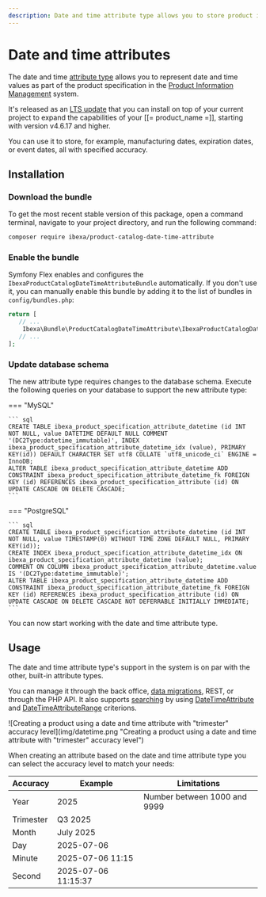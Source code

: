 ```yaml
---
description: Date and time attribute type allows you to store product information related to time, like an expiration date or date of manufacturing.
---
```


# Date and time attributes

The date and time [attribute type](products.md#product-attributes) allows you to represent date and time values as part of the product specification in the [Product Information Management](pim_guide.md) system.

It's released as an [LTS update](release_process_and_roadmap.md) that you can install on top of your current project to expand the capabilities of your [[= product_name =]], starting with version v4.6.17 and higher.

You can use it to store, for example, manufacturing dates, expiration dates, or event dates, all with specified accuracy.


## Installation

### Download the bundle

To get the most recent stable version of this package, open a command terminal, navigate to your project directory, and run the following command:

``` bash
composer require ibexa/product-catalog-date-time-attribute
```

### Enable the bundle

Symfony Flex enables and configures the `IbexaProductCatalogDateTimeAttributeBundle` automatically.
If you don't use it, you can manually enable this bundle by adding it to the list of bundles in `config/bundles.php`:

``` php
return [
   // ...
    Ibexa\Bundle\ProductCatalogDateTimeAttribute\IbexaProductCatalogDateTimeAttributeBundle::class => ['all' => true],
   // ...
];
```

### Update database schema

The new attribute type requires changes to the database schema.
Execute the following queries on your database to support the new attribute type:

=== "MySQL"

    ``` sql
    CREATE TABLE ibexa_product_specification_attribute_datetime (id INT NOT NULL, value DATETIME DEFAULT NULL COMMENT '(DC2Type:datetime_immutable)', INDEX ibexa_product_specification_attribute_datetime_idx (value), PRIMARY KEY(id)) DEFAULT CHARACTER SET utf8 COLLATE `utf8_unicode_ci` ENGINE = InnoDB;
    ALTER TABLE ibexa_product_specification_attribute_datetime ADD CONSTRAINT ibexa_product_specification_attribute_datetime_fk FOREIGN KEY (id) REFERENCES ibexa_product_specification_attribute (id) ON UPDATE CASCADE ON DELETE CASCADE;
    ```

=== "PostgreSQL"

    ``` sql
    CREATE TABLE ibexa_product_specification_attribute_datetime (id INT NOT NULL, value TIMESTAMP(0) WITHOUT TIME ZONE DEFAULT NULL, PRIMARY KEY(id));
    CREATE INDEX ibexa_product_specification_attribute_datetime_idx ON ibexa_product_specification_attribute_datetime (value);
    COMMENT ON COLUMN ibexa_product_specification_attribute_datetime.value IS '(DC2Type:datetime_immutable)';
    ALTER TABLE ibexa_product_specification_attribute_datetime ADD CONSTRAINT ibexa_product_specification_attribute_datetime_fk FOREIGN KEY (id) REFERENCES ibexa_product_specification_attribute (id) ON UPDATE CASCADE ON DELETE CASCADE NOT DEFERRABLE INITIALLY IMMEDIATE;
    ```

You can now start working with the date and time attribute type.

## Usage

The date and time attribute type's support in the system is on par with the other, built-in attribute types.

You can manage it through the back office, [data migrations](importing_data.md#date-and-time-attributes), REST, or through the PHP API.
It also supports [searching](product_search_criteria.md) by using [DateTimeAttribute](datetimeattribute_criterion.md) and [DateTimeAttributeRange](datetimeattributerange_criterion.md) criterions.

![Creating a product using a date and time attribute with "trimester" accuracy level](img/datetime.png "Creating a product using a date and time attribute with "trimester" accuracy level")

When creating an attribute based on the date and time attribute type you can select the accuracy level to match your needs:

| Accuracy | Example | Limitations |
|---|---|---|
| Year | 2025 | Number between 1000 and 9999 |
| Trimester | Q3 2025 | |
| Month | July 2025 | |
| Day  | 2025-07-06 | |
| Minute | 2025-07-06 11:15 | |
| Second | 2025-07-06 11:15:37| |
